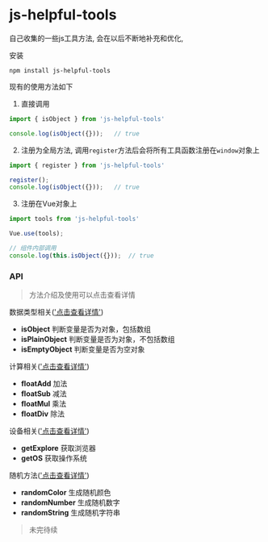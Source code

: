 # js-helpful-tools

自己收集的一些js工具方法, 会在以后不断地补充和优化,

安装
```
npm install js-helpful-tools
```

现有的使用方法如下
1. 直接调用
```javascript
import { isObject } from 'js-helpful-tools'

console.log(isObject({}));   // true
```
2. 注册为全局方法, 调用`register`方法后会将所有工具函数注册在`window`对象上
```javascript
import { register } from 'js-helpful-tools'

register();
console.log(isObject({}));   // true
```
3. 注册在Vue对象上
```javascript
import tools from 'js-helpful-tools'

Vue.use(tools);

// 组件内部调用
console.log(this.isObject({}));  // true
```

### API

>方法介绍及使用可以点击查看详情

数据类型相关(['点击查看详情'](https://github.com/gitliyu/js-helpful-tools/blob/master/api/dataType.md))
- **isObject** 判断变量是否为对象，包括数组
- **isPlainObject** 判断变量是否为对象，不包括数组
- **isEmptyObject** 判断变量是否为空对象

计算相关(['点击查看详情'](https://github.com/gitliyu/js-helpful-tools/blob/master/api/calculate.md))
- **floatAdd** 加法
- **floatSub** 减法
- **floatMul** 乘法
- **floatDiv** 除法

设备相关(['点击查看详情'](https://github.com/gitliyu/js-helpful-tools/blob/master/api/device.md))
- **getExplore** 获取浏览器
- **getOS** 获取操作系统

随机方法(['点击查看详情'](https://github.com/gitliyu/js-helpful-tools/blob/master/api/random.md))
- **randomColor** 生成随机颜色
- **randomNumber** 生成随机数字
- **randomString** 生成随机字符串

> 未完待续
